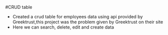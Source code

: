 #CRUD table
- Created a crud table for employees data using api provided by Greektrust,this project was the problem given by Greektrust on their site
- Here we can search, delete, edit and create data
